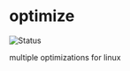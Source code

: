 optimize
========

![Status](https://api.travis-ci.org/sinfallas/optimize.svg) 

multiple optimizations for linux
